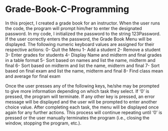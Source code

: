 # Grade-Book-C-Programming

In this project, I created a grade book for an instructor. When the user runs the code, the program will prompt him/her to enter the designated password. In my code, I initialized the password to the string 123Password. If the user correctly enters the password, the Grade Book Menu will be displayed. The following numeric keyboard values are assigned for their respective actions:
0-	Quit the Menu 
1-	Add a student
2-	Remove a student
3-	Enter grades for students
4-	Display Name and midterm and final grades in a table format
5-	Sort based on names and list the name, midterm and final
6-	Sort based on midterm and list the name, midterm and final
7-	Sort based on final exam and list the name, midterm and final
8-	Find class mean and average for final exam
 
Once the user presses any of the following keys, he/she may be prompted to give more information depending on which task they select. If ‘0’ is pressed, the program will terminate. If any other key is pressed, an error message will be displayed and the user will be prompted to enter another choice value. After completing each task, the menu will be displayed once again for any further actions. This process will continue repeating until ‘0’ is pressed or the user manually terminates the program (i.e., closing the window, stopping the program, etc.). 
